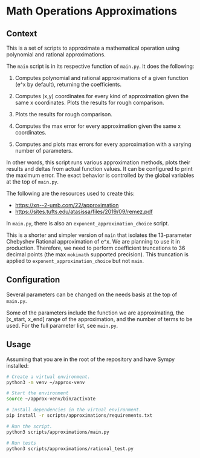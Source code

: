 # Math Operations Approximations

## Context

This is a set of scripts to approximate a mathematical operation using polynomial
and rational approximations.

The `main` script is in its respective function of `main.py`. It does the following:

1. Computes polynomial and rational approximations of a given function (e^x by default), 
returning the coefficients.

1. Computes (x,y) coordinates for every kind of approximation given the same x coordinates.
Plots the results for rough comparison.

1. Plots the results for rough comparison.

2. Computes the max error for every approximation given the same x coordinates.

3. Computes and plots max errors for every approximation with a varying number of parameters.

In other words, this script runs various approximation methods, plots their results and deltas
from actual function values. It can be configured to print the maximum error.
The exact behavior is controlled by the global variables at the top of `main.py`.

The following are the resources used to create this:
- <https://xn--2-umb.com/22/approximation>
- <https://sites.tufts.edu/atasissa/files/2019/09/remez.pdf>

In `main.py`, there is also an `exponent_approximation_choice` script.

This is a shorter and simpler version of `main` that isolates the 13-parameter
Chebyshev Rational approximation of e^x. We are planning to use it in production.
Therefore, we need to perform coefficient truncations to 36 decimal points
(the max `mokimath` supported precision). This truncation is applied
to `exponent_approximation_choice` but not `main`.

## Configuration

Several parameters can be changed on the needs basis at the
top of `main.py`.

Some of the parameters include the function we are approximating, the [x_start, x_end] range of
the approximation, and the number of terms to be used. For the full parameter list, see `main.py`.

## Usage

Assuming that you are in the root of the repository and have Sympy installed:

```bash
# Create a virtual environment.
python3 -m venv ~/approx-venv

# Start the environment
source ~/approx-venv/bin/activate

# Install dependencies in the virtual environment.
pip install -r scripts/approximations/requirements.txt

# Run the script.
python3 scripts/approximations/main.py

# Run tests
python3 scripts/approximations/rational_test.py
```
